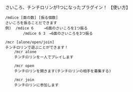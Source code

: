 さいころ、チンチロリンが1つになったプラグイン！
【使い方】

	/mdice [面の数] [振る個数]
 	さいころを振ることだできます
 	例)	/mdice 6　	→6面のさいころを1つ振る
			/mdice 6 3　→6面のさいころを3つ振る

	/mcr [alone/open/join]
 	チンチロリンで遊ぶことができます！
		/mcr alone
		チンチロリンを一人でプレイします

 		/mcr open
	 	チンチロリンを開きます(チンチロリンの相手を募集する)

		/mcr join
		チンチロリンに参加します
